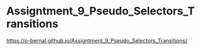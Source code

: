 # Assigntment_9_Pseudo_Selectors_Transitions
 
https://o-bernal.github.io/Assigntment_9_Pseudo_Selectors_Transitions/
